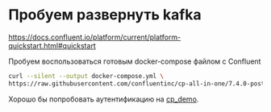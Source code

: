 # Пробуем развернуть kafka
https://docs.confluent.io/platform/current/platform-quickstart.html#quickstart


Пробуем воспользоваться готовым docker-compose файлом с Confluent

```bash
curl --silent --output docker-compose.yml \
https://raw.githubusercontent.com/confluentinc/cp-all-in-one/7.4.0-post/cp-all-in-one/docker-compose.yml
```

Хорошо бы попробовать аутентификацию на [cp_demo](https://github.com/confluentinc/cp-demo/tree/7.4.0-post).
